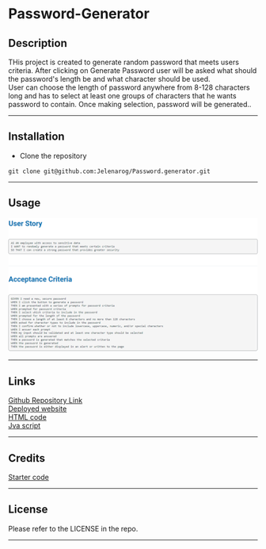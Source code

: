 # Password-Generator

## Description
THis project is created to generate random password that meets users criteria. After clicking on Generate Password user will be asked what should the password's length be and what character should be used.  
User can choose the length of password anywhere from 8-128 characters long and has to select at least one groups of characters that he wants password to contain. Once making selection, password will be generated..

---
## Installation 
* Clone the repository  
```
git clone git@github.com:Jelenarog/Password.generator.git
```
---
## Usage
![User-story](./Asstes/Images/User-story.png)

---
## Links
[Github Repository Link](https://github.com/Jelenarog/Password.generator)<br/>
 [Deployed website](https://jelenarog.github.io/Password.generator/)<br/>
 [HTML code](./Asstes/Images/HTML%20code.png)<br/>
 [Jva script](.//Asstes/Images/Java%20script.png)

 ---

 ## Credits
 [Starter code](https://github.com/coding-boot-camp/friendly-parakeet)

  ---
## License 
Please refer to the LICENSE in the repo.

---

